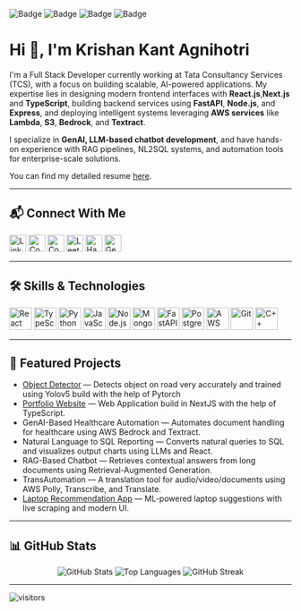 ![Badge](https://cp-logo.vercel.app/codeforces/kk2_agnihotri?logo=true)
![Badge](https://cp-logo.vercel.app/codechef/kk2_agnihotri?logo=true)
![Badge](https://cp-logo.vercel.app/atcoder/krishnaagnihotri?logo=true)
![Badge](https://cp-logo.vercel.app/leetcode/kk2_agnihotri?logo=true)

<div align="left">

<h1>Hi 👋, I'm Krishan Kant Agnihotri</h1>

I'm a Full Stack Developer currently working at Tata Consultancy Services (TCS), with a focus on building scalable, AI-powered applications. My expertise lies in designing modern frontend interfaces with **React.js**,**Next.js** and **TypeScript**, building backend services using **FastAPI**, **Node.js**, and **Express**, and deploying intelligent systems leveraging **AWS services** like **Lambda**, **S3**, **Bedrock**, and **Textract**.

I specialize in **GenAI, LLM-based chatbot development**, and have hands-on experience with RAG pipelines, NL2SQL systems, and automation tools for enterprise-scale solutions.

You can find my detailed resume [here](https://drive.google.com/file/d/10ECFTGf6rEgV3snMUkFHD9iDRIEWVf-c/view?usp=sharing).

---

<h2>📬 Connect With Me</h2>

<p>
  <a href="https://www.linkedin.com/in/krishankantagnihotri"><img src="https://cdn.jsdelivr.net/npm/simple-icons@v5/icons/linkedin.svg" alt="LinkedIn" width="30"/></a>
  <a href="https://www.codechef.com/users/kk2_agnihotri"><img src="https://cdn.jsdelivr.net/npm/simple-icons@v5/icons/codechef.svg" alt="CodeChef" width="30"/></a>
  <a href="https://codeforces.com/profile/kk2_agnihotri"><img src="https://cdn.jsdelivr.net/npm/simple-icons@v5/icons/codeforces.svg" alt="Codeforces" width="30"/></a>
  <a href="https://www.leetcode.com/kk2_agnihotri"><img src="https://cdn.jsdelivr.net/npm/simple-icons@v5/icons/leetcode.svg" alt="LeetCode" width="30"/></a>
  <a href="https://www.hackerrank.com/krishnaagnihotri"><img src="https://cdn.jsdelivr.net/npm/simple-icons@v5/icons/hackerrank.svg" alt="HackerRank" width="30"/></a>
  <a href="https://auth.geeksforgeeks.org/user/_noname_/profile"><img src="https://cdn.jsdelivr.net/npm/simple-icons@v5/icons/geeksforgeeks.svg" alt="GeeksforGeeks" width="30"/></a>
</p>

---

<h2>🛠️ Skills & Technologies</h2>

<p>
  <img src="https://img.icons8.com/color/48/000000/react-native.png" alt="React" width="40"/>
  <img src="https://img.icons8.com/fluency/48/typescript.png" alt="TypeScript" width="40"/>
  <img src="https://img.icons8.com/color/48/python.png" alt="Python" width="40"/>
  <img src="https://img.icons8.com/color/48/javascript.png" alt="JavaScript" width="40"/>
  <img src="https://img.icons8.com/color/48/nodejs.png" alt="Node.js" width="40"/>
  <img src="https://img.icons8.com/color/48/mongodb.png" alt="MongoDB" width="40"/>
  <img src="https://img.icons8.com/color/48/fastapi.png" alt="FastAPI" width="40"/>
  <img src="https://img.icons8.com/color/48/postgreesql.png" alt="PostgreSQL" width="40"/>
  <img src="https://img.icons8.com/color/48/amazon-web-services.png" alt="AWS" width="40"/>
  <img src="https://img.icons8.com/color/48/git.png" alt="Git" width="40"/>
  <img src="https://img.icons8.com/color/48/c-plus-plus-logo.png" alt="C++" width="40"/>
</p>

---

<h2>🚀 Featured Projects</h2>

<ul>
  <li><a href="https://github.com/KrishanKantAgnihotri/Object-Detection-Using-Yolov5">Object Detector</a> — Detects object on road very accurately and trained using Yolov5 build with the help of Pytorch</li>
    <li><a href="https://github.com/KrishanKantAgnihotri/krishan-portfolio">Portfolio Website</a> — Web Application build in NextJS with the help of TypeScript.</li>
  <li>GenAI-Based Healthcare Automation — Automates document handling for healthcare using AWS Bedrock and Textract.</li>
  <li>Natural Language to SQL Reporting — Converts natural queries to SQL and visualizes output charts using LLMs and React.</li>
  <li>RAG-Based Chatbot — Retrieves contextual answers from long documents using Retrieval-Augmented Generation.</li>
  <li>TransAutomation — A translation tool for audio/video/documents using AWS Polly, Transcribe, and Translate.</li>
  <li><a href="https://github.com/krishankantagnihotri/LaRA">Laptop Recommendation App</a> — ML-powered laptop suggestions with live scraping and modern UI.</li>
</ul>

---

<h2>📊 GitHub Stats</h2>

<p align="center">
  <img src="https://github-readme-stats.vercel.app/api?username=krishankantagnihotri&show_icons=true&theme=radical" alt="GitHub Stats" />
  <img src="https://github-readme-stats.vercel.app/api/top-langs/?username=krishankantagnihotri&layout=compact&theme=radical" alt="Top Languages" />
  <img src="https://github-readme-streak-stats.herokuapp.com/?user=krishankantagnihotri&theme=radical" alt="GitHub Streak" />
</p>

---

![visitors](https://visitor-badge.laobi.icu/badge?page_id=krishankantagnihotri.krishankantagnihotri)
</div>
